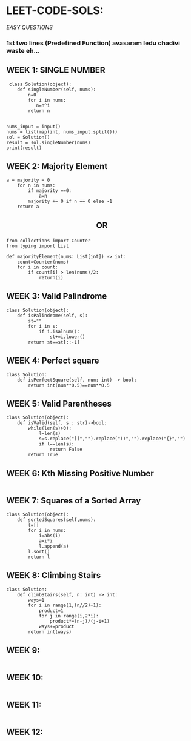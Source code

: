 # LEET-CODE-SOLS:
*EASY QUESTIONS*

### 1st  two lines (Predefined Function) avasaram ledu chadivi waste eh... 

## WEEK 1:  SINGLE NUMBER 
```
 class Solution(object):
    def singleNumber(self, nums):
        n=0
        for i in nums:
           n=n^i
        return n    
       
       
nums_input = input()
nums = list(map(int, nums_input.split()))
sol = Solution()
result = sol.singleNumber(nums)
print(result)

```

## WEEK 2:  Majority Element
```
a = majority = 0
    for n in nums:
        if majority ==0:
            a=n
        majority += 0 if n == 0 else -1    
    return a
```

## <p align="center"><strong>OR</strong></p>

```
from collections import Counter
from typing import List

def majorityElement(nums: List[int]) -> int:
    count=Counter(nums)
    for i in count:
        if count[i] > len(nums)/2:
            return(i)
```

## WEEK 3:  Valid Palindrome
```
class Solution(object):
    def isPalindrome(self, s):
        st=""
        for i in s:
            if i.isalnum():
                st+=i.lower()
        return st==st[::-1]              
```

## WEEK 4:  Perfect square
```
class Solution:
    def isPerfectSquare(self, num: int) -> bool:
        return int(num**0.5)==num**0.5
```

## WEEK 5:  Valid Parentheses
```
class Solution(object):
    def isValid(self, s : str)->bool:
        while(len(s)>0):
            l=len(s)
            s=s.replace("[]","").replace("()","").replace("{}","")
            if l==len(s):
                return False
        return True       
```

## WEEK 6:  Kth Missing Positive Number
```

```

## WEEK 7:  Squares of a Sorted Array
```
class Solution(object):
    def sortedSquares(self,nums):
        l=[]
        for i in nums:
            i=abs(i)
            a=i*i
            l.append(a)
        l.sort()
        return l
```

## WEEK 8:  Climbing Stairs
```
class Solution:
    def climbStairs(self, n: int) -> int:
        ways=1
        for i in range(1,(n//2)+1):
            product=1
            for j in range(i,2*i):
                product*=(n-j)/(j-i+1)
            ways+=product
        return int(ways)
```

## WEEK 9:
```

```

## WEEK 10:
```

```

## WEEK 11:
```

```

## WEEK 12:
```

```
